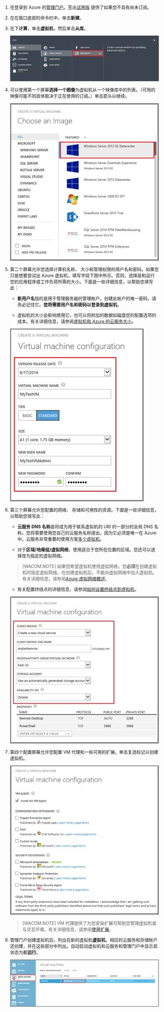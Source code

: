 1. 在登录到 Azure 的[管理门户](http://manage.windowsazure.cn)。签出[试用版](/pricing/1rmb-trial) 提供了如果您不具有尚未订阅。

2. 在在窗口底部的命令栏中，单击**新建**。

3. 在下**计算**，单击**虚拟机**，然后单击**从库**。

	![Navigate to From Gallery in the Command Bar](./media/virtual-machines-create-WindowsVM/fromgallery.png)
	
4. 可以使用第一个屏幕**选择一个图像**为虚拟机从一个映像库中的列表。（可用的映像可能不同具体取决于正在使用的订阅。）单击箭头以继续。

	![Choose an image](./media/virtual-machines-create-WindowsVM/chooseimage.png)

5. 第二个屏幕允许您选择计算机名称、 大小和管理权限的用户名和密码。如果您只是想要尝试出 Azure 虚拟机，填写字段下图中所示。否则，选择层和运行您的应用程序或工作负荷所需的大小。下面是一些详细信息，以帮助您填写此： 
	
	- **新用户名**指的是用于管理服务器的管理帐户。创建此帐户的唯一密码，请务必记住它。**您将需要用户名和密码以登录到虚拟机**。 

	- 虚拟机的大小会影响使用它，也可以将附加的数据如磁盘您的配置选项的成本。有关详细信息，请参阅[虚拟机和 Azure 的云服务大小](http://msdn.microsoft.com/zh-cn/library/azure/dn197896.aspx)。

	![Configure the properties of the virtual machine](./media/virtual-machines-create-WindowsVM/vmconfiguration.png)



6. 第三个屏幕允许您配置的网络、 存储和可用性的资源。下面是一些详细信息，以帮助您填写此： 
	

	- **云服务 DNS 名称**是将成为用于联系虚拟机的 URI 的一部分的全局 DNS 名称。您将需要使用您自己的云服务名称提出，因为它必须是唯一在 Azure 中。云服务非常重要的使用方案[多个虚拟机](/zh-cn/documentation/articles/cloud-services-connect-virtual-machine)。
 
	- 对于**区域/地缘组/虚拟网络**，使用适合于您所在位置的区域。您还可以选择改为指定的虚拟网络。
 
	>[WACOM.NOTE] 如果您希望虚拟机使用虚拟网络，您**必须**在创建虚拟机时指定虚拟网络。在创建虚拟机后，不能向虚拟网络中加入虚拟机。有关详细信息，请参阅[Azure 虚拟网络概述](http://go.microsoft.com/fwlink/p/?LinkID=294063)。

	- 有关配置终结点的详细信息，请参阅[如何设置终结点到虚拟机](/zh-cn/documentation/articles/virtual-machines-set-up-endpoints)。

	![Configure the connected resources of the virtual machine](./media/virtual-machines-create-WindowsVM/resourceconfiguration.png)

7. 第四个配置屏幕允许您配置 VM 代理和一些可用的扩展。单击复选标记以创建虚拟机。


	![Configure VM Agent and extensions for the virtual machine](./media/virtual-machines-create-WindowsVM/agent-and-extensions.png)

	>[WACOM.NOTE] VM 代理提供了为您安装扩展可帮助您管理虚拟机或与交互环境。有关详细信息，请参阅[使用扩展](http://msdn.microsoft.com/zh-cn/library/dn606311.aspx)。  
    
8. 管理门户创建虚拟机后，列出在新的虚拟机**虚拟机**。相应的云服务和存储帐户还创建，并在这些部分中列出。自动启动虚拟机和云服务和管理门户中显示其状态为都**运行**。 

	![Configure VM Agent and the endpoints of the virtual machine](./media/virtual-machines-create-WindowsVM/vmcreated.png)
